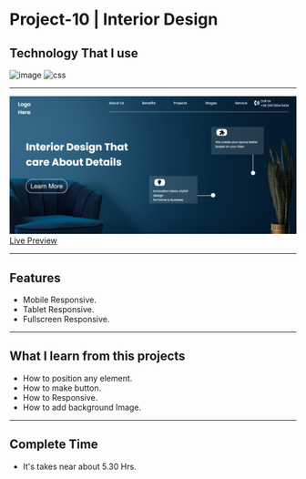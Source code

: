 # Project-10 | Interior Design
## Technology That I use
![image](https://img.shields.io/badge/1st--Tech-Html-orange)
![css](https://img.shields.io/badge/2nd--Tech-Css-green)

<hr>

![image](./Thumbnail.png)
[Live Preview](https://project-10-interior-designs.netlify.app/)
<hr>

## Features

- Mobile Responsive.
- Tablet Responsive.
- Fullscreen Responsive.

<hr>

## What I learn from this projects

- How to position any element.
- How to make button.
- How to Responsive.
- How to add background Image.

<hr>

## Complete Time

- It's takes near about 5.30 Hrs.
